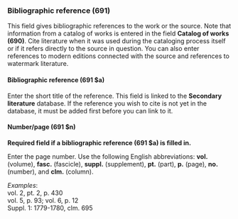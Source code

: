 ### Bibliographic reference (691)

This field gives bibliographic references to the work or the source. Note that information from a catalog of works is entered in the field **Catalog of works (690)**. Cite literature when it was used during the cataloging process itself or if it refers directly to the source in question. You can also enter references to modern editions connected with the source and references to watermark literature.

#### Bibliographic reference (691 $a)

Enter the short title of the reference. This field is linked to the **Secondary literature** database. If the reference you wish to cite is not yet in the database, it must be added first before you can link to it.

#### Number/page (691 $n)

**Required field if a bibliographic reference (691 $a) is filled in.**

Enter the page number. Use the following English abbreviations: **vol.** (volume), **fasc.** (fascicle), **suppl.** (supplement), **pt.** (part), **p.** (page), **no.** (number), and **clm.** (column).

_Examples_:  
vol. 2, pt. 2, p. 430  
vol. 5, p. 93; vol. 6, p. 12  
Suppl. 1: 1779-1780, clm. 695